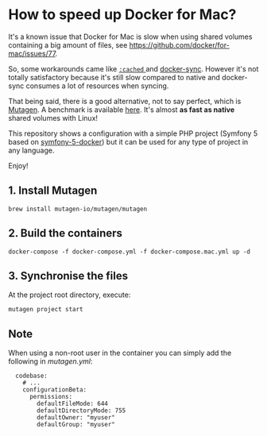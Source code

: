 # How to speed up Docker for Mac?

It's a known issue that Docker for Mac is slow when using shared volumes containing a big amount of files, see https://github.com/docker/for-mac/issues/77.

So, some workarounds came like [`:cached` ](https://docs.docker.com/docker-for-mac/osxfs-caching/#cached) and [docker-sync](http://docker-sync.io/). However it's not totally satisfactory because it's still slow compared to native and docker-sync consumes a lot of resources when syncing. 

That being said, there is a good alternative, not to say perfect, which is [Mutagen](https://mutagen.io/). A benchmark is available [here](https://medium.com/netresearch/improving-performance-for-docker-on-mac-computers-when-using-named-volumes-55580efcbf68#bf1b). It's almost **as fast as native** shared volumes with Linux!

This repository shows a configuration with a simple PHP project (Symfony 5 based on [symfony-5-docker](https://gitlab.com/martinpham/symfony-5-docker)) but it can be used for any type of project in any language.

Enjoy! 

## 1. Install Mutagen

    brew install mutagen-io/mutagen/mutagen

## 2. Build the containers

    docker-compose -f docker-compose.yml -f docker-compose.mac.yml up -d

## 3. Synchronise the files

At the project root directory, execute:

    mutagen project start

## Note

When using a non-root user in the container you can simply add the following in _mutagen.yml_:
```
  codebase:
    # ...
    configurationBeta:
      permissions:
        defaultFileMode: 644
        defaultDirectoryMode: 755
        defaultOwner: "myuser"
        defaultGroup: "myuser"
```
